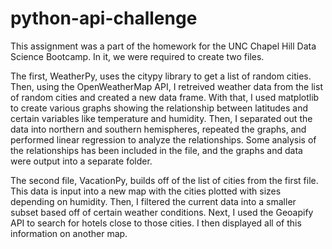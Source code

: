 # python-api-challenge

This assignment was a part of the homework for the UNC Chapel Hill Data Science Bootcamp. In it, we were required to create two files.

The first, WeatherPy, uses the citypy library to get a list of random cities. Then, using the OpenWeatherMap API, I retreived weather data from the list of random cities and created a new data frame. With that, I used matplotlib to create various graphs showing the relationship between latitudes and certain variables like temperature and humidity. Then, I separated out the data into northern and southern hemispheres, repeated the graphs, and performed linear regression to analyze the relationships. Some analysis of the relationships has been included in the file, and the graphs and data were output into a separate folder.

The second file, VacationPy, builds off of the list of cities from the first file. This data is input into a new map with the cities plotted with sizes depending on humidity. Then, I filtered the current data into a smaller subset based off of certain weather conditions. Next, I used the Geoapify API to search for hotels close to those cities. I then displayed all of this information on another map.
